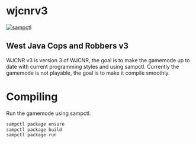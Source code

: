 # wjcnrv3

[![sampctl](https://img.shields.io/badge/sampctl-wjcnrv3-2f2f2f.svg?style=for-the-badge)](https://github.com/Fairuz-Afdhal/wjcnrv3)


## West Java Cops and Robbers v3

WJCNR v3 is version 3 of WJCNR, the goal is to make the gamemode up to date with current programming styles and using sampctl. Currently the gamemode is not playable, the goal is to make it compile smoothly.

# Compiling
Run the gamemode using sampctl.
```bash
sampctl package ensure
sampctl package build
sampctl package run
```
